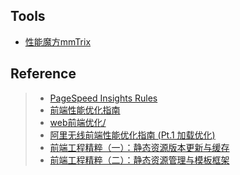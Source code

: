 
## Tools
- [性能魔方mmTrix](http://www.mmtrix.com/性能魔方mmTrix)

## Reference
> - [PageSpeed Insights Rules](https://developers.google.com/speed/docs/insights/rules?hl=EN)
> - [前端性能优化指南](https://segmentfault.com/a/1190000003646305)
> - [web前端优化/](http://www.alloyteam.com/webdevelop/web-前端优化/)
> - [阿里无线前端性能优化指南 (Pt.1 加载优化)](https://github.com/amfe/article/issues/1)
> - [前端工程精粹（一）：静态资源版本更新与缓存](http://www.infoq.com/cn/articles/front-end-engineering-and-performance-optimization-part1)
> - [前端工程精粹（二）：静态资源管理与模板框架](http://www.infoq.com/cn/articles/front-end-engineering-and-performance-optimization-part2)
